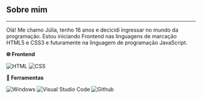 <h2>Sobre mim</h2>
<hr>
<p></p>Olá! Me chamo Júlia, tenho 16 anos e decicidi ingressar no mundo da programação. Estou iniciando Frontend nas linguagens de marcação HTML5 e CSS3 e futuramente na linguagem de programação JavaScript.</p>
<p>
  <strong>🌐 Frontend</strong>
</p>
<p>
  <img src="https://img.shields.io/badge/-HTML-9E2A54?style=for-the-badge&logo=html5&logoColor=FCFCFC" alt="HTML">
  <img src="https://img.shields.io/badge/-CSS-9E2A54?style=for-the-badge&logo=CSS3&logoColor=FCFCFC" alt="CSS">
</p>
<p>
  <strong>🔧 Ferramentas</strong>
</p>
<p>
 <img src="https://img.shields.io/badge/-Windows-9E2A54??style=for-the-badge&logo=windows10" alt="Windows">
 <img src="https://img.shields.io/badge/-VSCode-9E2A54??style=for-the-badge&logo=visualstudiocode" alt="Visual Studio Code">
 <img src="https://img.shields.io/badge/-Github-9E2A54??style=for-the-badge&logo=github" alt="Github">
</p>
